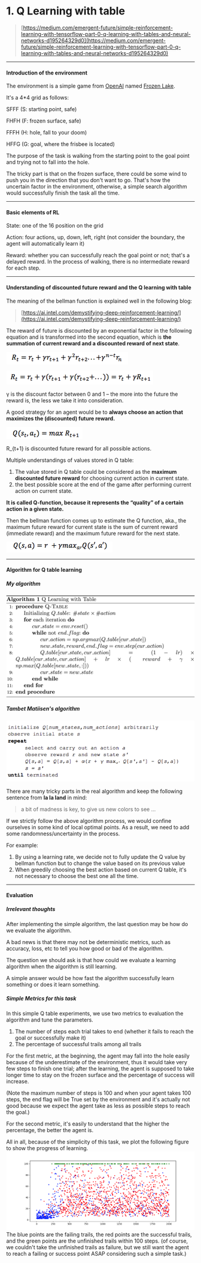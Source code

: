 # 1. Q Learning with table

> [https://medium.com/emergent-future/simple-reinforcement-learning-with-tensorflow-part-0-q-learning-with-tables-and-neural-networks-d195264329d0](https://medium.com/emergent-future/simple-reinforcement-learning-with-tensorflow-part-0-q-learning-with-tables-and-neural-networks-d195264329d0)

---

#### Introduction of the environment

The environment is a simple game from [OpenAI](https://gym.openai.com/docs/) named [Frozen Lake](https://gym.openai.com/envs/FrozenLake-v0/).

It's a 4\*4 grid as follows:

SFFF       \(S: starting point, safe\)

FHFH       \(F: frozen surface, safe\)

FFFH       \(H: hole, fall to your doom\)

HFFG       \(G: goal, where the frisbee is located\)

The purpose of the task is walking from the starting point to the goal point and trying not to fall into the hole.

The tricky part is that on the frozen surface, there could be some wind to push you in the direction that you don't want to go. That's how the uncertain factor in the environment, otherwise, a simple search algorithm would successfully finish the task all the time.

---

#### Basic elements of RL

State: one of the 16 position on the grid

Action: four actions, up, down, left, right \(not consider the boundary, the agent will automatically learn it\)

Reward: whether you can successfully reach the goal point or not; that's a delayed reward. In the process of walking, there is no intermediate reward for each step.

---

#### Understanding of discounted future reward and the Q learning with table

The meaning of the bellman function is explained well in the following blog:

> [https://ai.intel.com/demystifying-deep-reinforcement-learning/](https://ai.intel.com/demystifying-deep-reinforcement-learning/)

The reward of future is discounted by an exponential factor in the following equation and is transformed into the second equation, which is **the summation of current reward and a discounted reward of next state**.

![](/assets/bellman_1.png)

![](/assets/bellman_2.png)

γ is the discount factor between 0 and 1 – the more into the future the reward is, the less we take it into consideration.

A good strategy for an agent would be to **always choose an action that maximizes the \(discounted\) future reward.**

![](/assets/bellman_3.png)

R\_{t+1} is discounted future reward for all possible actions.

Multiple understandings of values stored in Q table:

1. The value stored in Q table could be considered as the **maximum discounted future reward** for choosing current action in current state.
2. the best possible score at the end of the game after performing current action on current state.

**It is called Q-function, because it represents the “quality” of a certain action in a given state.**

Then the bellman function comes up to estimate the Q function, aka., the maximum future reward for current state is the sum of current reward \(immediate reward\) and the maximum future reward for the next state.

![](/assets/bellman_4.png)

---

#### Algorithm for Q table learning

##### My algorithm

![](/assets/algo_q_table.png)

##### Tambet Matiisen's algorithm

![](/assets/algo_q_table_2.png)

There are many tricky parts in the real algorithm and keep the following sentence from **la la land** in mind:

> a bit of madness is key, to give us new colors to see ...

If we strictly follow the above algorithm process, we would confine ourselves in some kind of local optimal points. As a result, we need to add some randomness/uncertainty in the process.

For example:

1. By using a learning rate, we decide not to fully update the Q value by bellman function but to change the value based on its previous value
2. When greedily choosing the best action based on current Q table, it's not necessary to choose the best one all the time.

---

#### Evaluation
##### Irrelevant thoughts
After implementing the simple algorithm, the last question may be how do we evaluate the algorithm.

A bad news is that there may not be deterministic metrics, such as accuracy, loss, etc to tell you how good or bad of the algorithm.

The question we should ask is that how could we evaluate a learning algorithm when the algorithm is still learning.

A simple answer would be how fast the algorithm successfully learn something or does it learn something.

##### Simple Metrics for this task
In this simple Q table experiments,  we use two metrics to evaluation the algorithm and tune the parameters.

1. The number of steps each trial takes to end \(whether it fails to reach the goal or successfully make it\)
2. The percentage of successful trails among all trails

For the first metric, at the beginning, the agent may fall into the hole easily because of the underestimate of the environment, thus it would take very few steps to finish one trial; after the learning, the agent is supposed to take longer time to stay on the frozen surface and the percentage of success will increase.

\(Note the maximum number of steps is 100 and when your agent takes 100 steps, the end flag will be True set by the environment and it's actually not good because we expect the agent take as less as possible steps to reach the goal.\)

For the second metric, it's easily to understand that the higher the percentage, the better the agent is.

All in all, because of the simplicity of this task, we plot the following figure to show the progress of learning.  
![](/assets/frozenlake_res_1.png)  
The blue points are the failing trails, the red points are the successful trails, and the green points are the unfinished trails within 100 steps. \(of course, we couldn't take the unfinished trails as failure, but we still want the agent to reach a failing or success point ASAP considering such a simple task.\)





